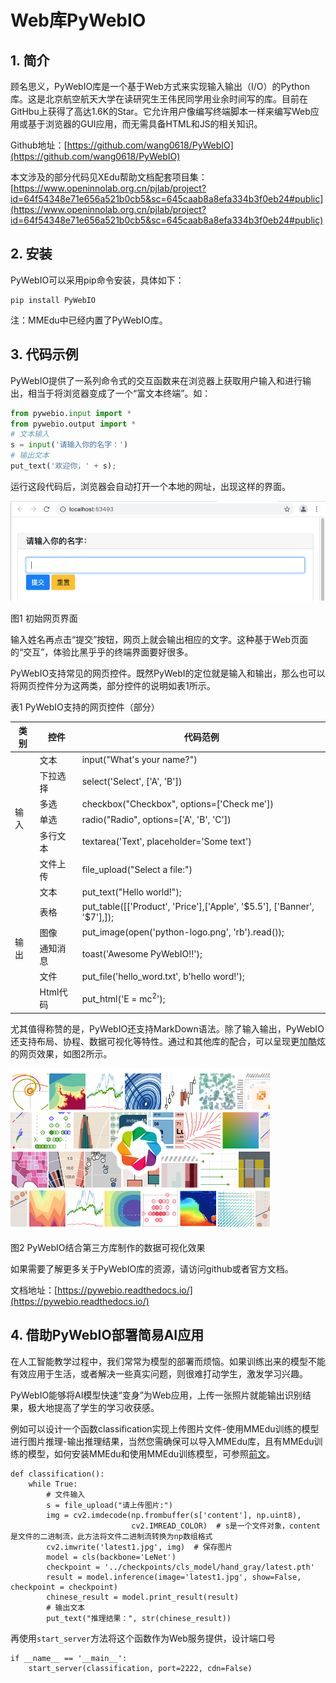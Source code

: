 # Web库PyWebIO

## 1. 简介

顾名思义，PyWebIO库是一个基于Web方式来实现输入输出（I/O）的Python库。这是北京航空航天大学在读研究生王伟民同学用业余时间写的库。目前在GitHbu上获得了高达1.6K的Star。它允许用户像编写终端脚本一样来编写Web应用或基于浏览器的GUI应用，而无需具备HTML和JS的相关知识。

Github地址：[https://github.com/wang0618/PyWebIO](https://github.com/wang0618/PyWebIO)

本文涉及的部分代码见XEdu帮助文档配套项目集：[https://www.openinnolab.org.cn/pjlab/project?id=64f54348e71e656a521b0cb5&sc=645caab8a8efa334b3f0eb24#public](https://www.openinnolab.org.cn/pjlab/project?id=64f54348e71e656a521b0cb5&sc=645caab8a8efa334b3f0eb24#public)

## 2. 安装

PyWebIO可以采用pip命令安装，具体如下：

```
pip install PyWebIO
```

注：MMEdu中已经内置了PyWebIO库。

## 3. 代码示例

PyWebIO提供了一系列命令式的交互函数来在浏览器上获取用户输入和进行输出，相当于将浏览器变成了一个“富文本终端”。如：

```python
from pywebio.input import *
from pywebio.output import *
# 文本输入
s = input('请输入你的名字：')
# 输出文本
put_text('欢迎你，' + s);
```

运行这段代码后，浏览器会自动打开一个本地的网址，出现这样的界面。

![](../../images/scitech_tools/pywebio1.png)

图1 初始网页界面

输入姓名再点击“提交”按钮，网页上就会输出相应的文字。这种基于Web页面的“交互”，体验比黑乎乎的终端界面要好很多。

PyWebIO支持常见的网页控件。既然PyWebI的定位就是输入和输出，那么也可以将网页控件分为这两类，部分控件的说明如表1所示。

表1 PyWebIO支持的网页控件（部分）

<table class="docutils align-default">
    <thead>
        <tr class="row-odd">
            <th class="head">类别</th>
            <th class="head">控件</th>
            <th class="head">代码范例</th>  
		</tr >
    </thead>
    <tbody>
        <tr class="row-even">
            <td rowspan="6">输入</td>
            <td>文本</td>
            <td>input("What's your name?")</td>
        </tr>
        <tr class="row-odd">
            <td>下拉选择</td>
            <td>select('Select', ['A', 'B'])</td>
        </tr>
        <tr class="row-even">
            <td>多选</td>
            <td>checkbox("Checkbox", options=['Check me'])</td>
        </tr>
        <tr class="row-odd">
            <td>单选</td>
            <td>radio("Radio", options=['A', 'B', 'C'])</td>
        </tr>
        <tr class="row-even">
            <td>多行文本</td>
            <td>textarea('Text', placeholder='Some text')</td>
        </tr>
        <tr class="row-odd">
            <td>文件上传</td>
            <td>file_upload("Select a file:")</td>
        </tr>
        <tr class="row-even">
            <td rowspan="6">输出</td>
            <td>文本</td>
            <td>put_text("Hello world!");</td>
        </tr>
        <tr class="row-odd">
            <td>表格</td>
            <td>put_table([['Product', 'Price'],['Apple', '$5.5'], ['Banner', '$7'],]);</td>
        </tr>
        <tr class="row-even">
            <td>图像</td>
            <td>put_image(open('python-logo.png', 'rb').read());</td>
        </tr>
        <tr class="row-odd">
            <td>通知消息</td>
            <td>toast('Awesome PyWebIO!!');</td>
        </tr>
        <tr class="row-even">
            <td>文件</td>
            <td>put_file('hello_word.txt', b'hello word!');</td>
        </tr>
        <tr class="row-odd">
            <td>Html代码</td>
            <td>put_html('E = mc<sup>2</sup>');</td>
        </tr>
    </tbody>
</table>






尤其值得称赞的是，PyWebIO还支持MarkDown语法。除了输入输出，PyWebIO还支持布局、协程、数据可视化等特性。通过和其他库的配合，可以呈现更加酷炫的网页效果，如图2所示。

![](../../images/scitech_tools/pywebio2.png)

图2 PyWebIO结合第三方库制作的数据可视化效果

如果需要了解更多关于PyWebIO库的资源，请访问github或者官方文档。

文档地址：[https://pywebio.readthedocs.io/](https://pywebio.readthedocs.io/)

## 4. 借助PyWebIO部署简易AI应用

在人工智能教学过程中，我们常常为模型的部署而烦恼。如果训练出来的模型不能有效应用于生活，或者解决一些真实问题，则很难打动学生，激发学习兴趣。

PyWebIO能够将AI模型快速“变身”为Web应用，上传一张照片就能输出识别结果，极大地提高了学生的学习收获感。

例如可以设计一个函数classification实现上传图片文件-使用MMEdu训练的模型进行图片推理-输出推理结果，当然您需确保可以导入MMEdu库，且有MMEdu训练的模型，如何安装MMEdu和使用MMEdu训练模型，可参照[前文](https://xedu.readthedocs.io/zh/master/mmedu.html)。

```
def classification():
    while True:
        # 文件输入
        s = file_upload("请上传图片:")
        img = cv2.imdecode(np.frombuffer(s['content'], np.uint8),
                           cv2.IMREAD_COLOR)  # s是一个文件对象，content是文件的二进制流，此方法将文件二进制流转换为np数组格式
        cv2.imwrite('latest1.jpg', img)  # 保存图片
        model = cls(backbone='LeNet')
        checkpoint = '../checkpoints/cls_model/hand_gray/latest.pth'
        result = model.inference(image='latest1.jpg', show=False, checkpoint = checkpoint)
        chinese_result = model.print_result(result)
        # 输出文本
        put_text("推理结果：", str(chinese_result))
```

再使用`start_server`方法将这个函数作为Web服务提供，设计端口号

```
if __name__ == '__main__':
    start_server(classification, port=2222, cdn=False)
```